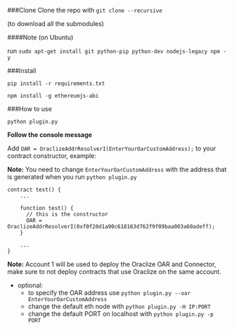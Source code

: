 ###Clone
Clone the repo with `git clone --recursive`

(to download all the submodules)

####Note
(on Ubuntu)

run `sudo apt-get install git python-pip python-dev nodejs-legacy npm -y`

###Install
```
pip install -r requirements.txt
```
```
npm install -g ethereumjs-abi
```

###How to use
```
python plugin.py
```

**Follow the console message**

Add `OAR = OraclizeAddrResolverI(EnterYourOarCustomAddress);` to your contract constructor, example:

**Note:** You need to change `EnterYourOarCustomAddress` with the address that is generated when you run `python plugin.py`
```
contract test() {
    ...
    
    function test() {
      // this is the constructor
      OAR = OraclizeAddrResolverI(0xf0f20d1a90c618163d762f9f09baa003a60adeff);
    }
  
    ...
}
```

**Note:** Account 1 will be used to deploy the Oraclize OAR and Connector, make sure to not deploy contracts that use Oraclize on the same account.

* optional:
  * to specify the OAR address use `python plugin.py --oar EnterYourOarCustomAddress`
  * change the default eth node with `python plugin.py -H IP:PORT`
  * change the default PORT on localhost with `python plugin.py -p PORT`



  
